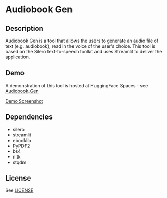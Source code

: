 Audiobook Gen
=============

## Description
Audiobook Gen is a tool that allows the users to generate an audio file of text (e.g. audiobook), read in the voice of the user's choice. This tool is based on the Silero text-to-speech toolkit and uses Streamlit to deliver the application.

## Demo
A demonstration of this tool is hosted at HuggingFace Spaces - see [Audiobook_Gen](https://huggingface.co/spaces/mkutarna/audiobook_gen)

[Demo Screenshot](https://github.com/mkutarna/audiobook_gen/blob/master/resources/audiobook_gen.png "Screenshot")

## Dependencies
- silero
- streamlit
- ebooklib
- PyPDF2
- bs4
- nltk
- stqdm

## License
See [LICENSE](https://github.com/mkutarna/audiobook_gen/blob/master/LICENSE)